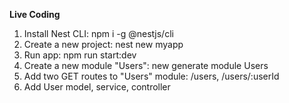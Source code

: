 **Live Coding**
1. Install Nest CLI: npm i -g @nestjs/cli
2. Create a new project: nest new myapp
3. Run app: npm run start:dev
4. Create a new module "Users": new generate module Users
5. Add two GET routes to "Users" module: /users, /users/:userId
6. Add User model, service, controller

